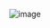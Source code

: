 ![image](https://github.com/aniketsharmaa/GitLocator/assets/70125144/cebb6b8b-4a78-4306-8441-4143f6970fc3)
